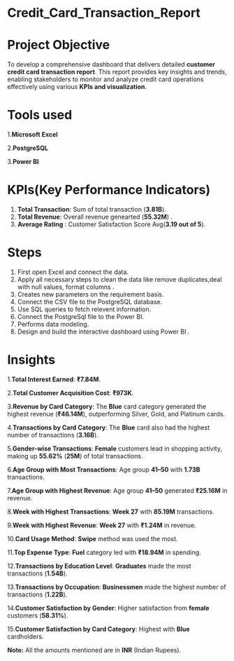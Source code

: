 # Credit_Card_Transaction_Report

# Project Objective
To develop a comprehensive dashboard that delivers detailed **customer credit card transaction report**. This report provides key insights and trends, enabling stakeholders to monitor and analyze credit card operations effectively using various **KPIs and visualization**.

# Tools used
1.**Microsoft Excel**

2.**PostgreSQL**

3.**Power BI**

# KPIs(Key Performance Indicators)
1. **Total Transaction**: Sum of total transaction  (**3.81B**).
2. **Total Revenue**: Overall revenue genearted (**55.32M**) .
3. **Average Rating** : Customer Satisfaction Score Avg(**3.19 out of 5**).

# Steps
1. First open Excel and connect the data.
2. Apply all necessary steps to clean the data like remove duplicates,deal with null values, format columns .
3. Creates new parameters on the requirement basis.
4. Connect the CSV file to the PostgreSQL database.
5. Use SQL queries to fetch relevent information.
6. Connect the PostgreSql file to the Power BI.
7. Performs data modeling.
8. Design and build the interactive dashboard using Power BI .

# Insights 
1.**Total Interest Earned**: **₹7.84M**.

2.**Total Customer Acquisition Cost**: **₹973K**.

3.**Revenue by Card Category**: The **Blue** card category generated the highest revenue (**₹46.14M**), outperforming Silver, Gold, and Platinum cards.

4.**Transactions by Card Category**: The **Blue** card also had the highest number of transactions (**3.16B**).

5.**Gender-wise Transactions**: **Female** customers lead in shopping activity, making up **55.62%** (**25M**) of total transactions.

6.**Age Group with Most Transactions**: Age group **41–50** with **1.73B** transactions.

7.**Age Group with Highest Revenue**: Age group **41–50** generated **₹25.16M** in revenue.

8.**Week with Highest Transactions**: **Week 27** with **85.19M** transactions.

9.**Week with Highest Revenue**: **Week 27** with **₹1.24M** in revenue.

10.**Card Usage Method**: **Swipe** method was used the most.

11.**Top Expense Type**: **Fuel** category led with **₹18.94M** in spending.

12.**Transactions by Education Level**: **Graduates** made the most transactions (**1.54B**).

13.**Transactions by Occupation**: **Businessmen** made the highest number of transactions (**1.22B**).

14.**Customer Satisfaction by Gender**: Higher satisfaction from **female** customers (**58.31%**).

15.**Customer Satisfaction by Card Category**: Highest with **Blue** cardholders.

 **Note:** All the amounts mentioned are in **INR** (Indian Rupees).








